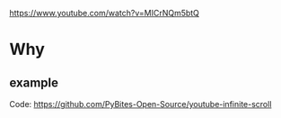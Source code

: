 
https://www.youtube.com/watch?v=MICrNQm5btQ

# Why

## example
Code: https://github.com/PyBites-Open-Source/youtube-infinite-scroll
